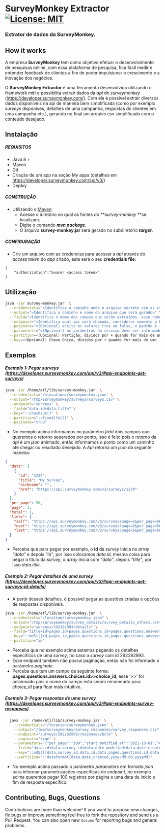 # SurveyMonkey Extractor [![License: MIT](https://img.shields.io/badge/License-MIT-yellow.svg)](https://opensource.org/licenses/MIT)
### Extrator de dados da SurveyMonkey. 

## How it works

A empresa **SurveyMonkey** tem como objetivo efetuar o desenvolvimento de pesquisas online, com essa plataforma de pesquisa, fica fácil medir e entender feedback de clientes a fim de poder impulsionar o crescimento e a inovação dos negócios.

O **SurveyMonkey Extractor** é uma ferramenta desenvolvida utilizando o framework _mitt_ e possibilita extrair dados da _api_ do _surveymonkey_ (https://developer.surveymonkey.com/). Com ela é possível extrair diversos dados disponíveis na api de maneira bem simplificada (como por exemplo _surveys_ disponíves, detalhes de uma campanha, respostas do clientes em uma campanha etc.), gerando no final um arquivo csv simplificado com o conteúdo desejado.

## Instalação

##### REQUISITOS

- Java 8 +
- Maven
- Git
- Criação de um app na seção My apps (detalhes em https://developer.surveymonkey.com/api/v3/)
- Deploy

##### CONSTRUÇÃO

- Utilizando o [Maven](https://maven.apache.org/): 
    - Acesse o diretório no qual os fontes do **_survey-monkey_ **se localizam.
    - Digite o comando _**mvn package**_.
    - O arquivo **survey-monkey.jar** será gerado no subdiretório **_target_**.

##### CONFIGURAÇÂO

* Crie um arquivo com as credencias para acessar a _api_ através do _access token_ do _app_ criado, este será o seu **credentials file**:

```
{
	"authorization":"bearer <access token>"
}
```

## Utilização

```bash  
java -jar survey-monkey.jar  \
  --credentials="<Identifica o caminho onde o arquivo secreto com as credenciais está localizado>" \
  --output="<Identifica o caminho e nome do arquivo que será gerado>" \
  --field="<Identifica o nome dos campos que serão extraídos, esse nome de campo deve ser passado com ponto (.) quando for json aninhado, nos exemplos explicado melhor essa questão>" \
  --endpoint="<Identifica qual api será chamada, considerar somente a URI, caminho inicial padrão fixo é: https://api.surveymonkey.com/v3/>" \
  --paginate="<(Opcional) aceita os valores true ou false, o padrão é false | Nessa opção você deve informar se o endpoint tem ou não paginação, caso tenha paginação, ele irá percorrer todas as páginas do serviço, se baseando no nó per_page do json>" \
  --parameters="<(Opcional) os parâmetros do serviço deve ser informado nesse parâmetro, deve ser informado em json. Olhar exemplos.>" \
  --partition=<(Opcional) Partição, dividos por + quando for mais de um> \
  --key=<(Opcional) Chave única, dividos por + quando for mais de um>
```

## Exemplos

##### Exemplo 1: Pegar surveys (https://developer.surveymonkey.com/api/v3/#api-endpoints-get-surveys)

```bash
java -jar /home/etl/lib/survey-monkey.jar  \
  --credentials="/<location>/surveymonkey.json" \
  --output="/tmp/surveymonkey/surveys/surveys.csv" \
  --endpoint="surveys" \
  --field="data.id+data.title" \
  --key="::checksum()" \
  --partition="::fixed(full)" \
  --paginate="true"
```

* No exemplo acima informamos no parâmetro _field_ dois campos que queremos o retorno separados por ponto, isso é feito pois o retorno da _api_ é um _json_ aninhado, então informamos o ponto como um caminho até chegar no resultado desejado. A _Api_ retorna um _json_ da seguinte maneira:

```json
{
  "data": [
    {
      "id": "1234",
      "title": "My Survey",
      "nickname": "",
      "href": "https://api.surveymonkey.com/v3/surveys/1234"
    }
  ],
  "per_page": 50,
  "page": 1,
  "total": 1,
  "links": {
    "self": "https://api.surveymonkey.com/v3/surveys?page=1&per_page=50",
    "next": "https://api.surveymonkey.com/v3/surveys?page=2&per_page=50",
    "last": "https://api.surveymonkey.com/v3/surveys?page=5&per_page=50"
  }
}
```

* Perceba que para pegar por exemplo, o **id** da _survey_ inicia no _array_ _"data"_ e depois _"id"_, por isso colocamos _data.id_, mesma coisa para pegar o título da _survey_, o _array_ inicia com _"data"_, depois _"title"_, por isso _data.title_.


##### Exemplo 2: Pegar detalhes de uma survey (https://developer.surveymonkey.com/api/v3/#api-endpoints-get-surveys-id-details)

* A partir desses detalhes, é possível pegar as questões criadas e opções de respostas disponíveis.

```bash
java -jar /home/etl/lib/survey-monkey.jar  \
  --credentials="/location/surveymonkey.json" \
  --output="/tmp/surveymonkey/survey_details/survey_details_others.csv" \
  --endpoint="surveys/292292993/details" \
  --field="title+id+pages.id+pages.questions.id+pages.questions.answers.choices.id>>choice_id+pages.questions.headings.heading+pages.questions.answers.choices.text>>choice_text" \
  --key="::md5([[id,pages.id,pages.questions.id,pages.questions.answers.choices.id]])" \
  --partition="id"
```

* Perceba que no exemplo acima estamos pegando os detalhes específicos de uma _survey_, no caso a _survey_ com id 292292993.
* Esse endpoint também não possui paginação, então não foi informado o parâmetro _paginate_
* Perceba que tem um campo da seguinte forma: **pages.questions.answers.choices.id>>choice_id**, esse '>>' foi adicionado pois o nome do campo está sendo renomeado para _choice_id_ para ficar mais intuitivo.


##### Exemplo 3: Pegar respostas de uma survey (https://developer.surveymonkey.com/api/v3/#api-endpoints-survey-responses)

```bash
  java -jar /home/etl/lib/survey-monkey.jar  \
    --credentials="/location/surveymonkey.json" \
    --output="/tmp/surveymonkey/survey_responses/survey_responses.csv" \
    --endpoint="surveys/292292993/responses/bulk" \
    --paginate="true" \
    --parameters='{"per_page":"100","start_modified_at":"2021-10-01","end_modified_at":"2021-10-27"}' \
    --field="data.id+data.survey_id+data.date_modified+data.date_created+data.custom_variables.E>>user_email+data.ip_address+data.pages.questions.id+data.pages.questions.answers.choice_id+data.pages.id+data.pages.questions.answers.text" \
    --key="::md5([[data.survey_id,data.id,data.pages.questions.id,data.pages.id,data.pages.questions.answers.choice_id]])" \
    --partition="::dateformat(data.date_created,yyyy-MM-dd,yyyyMM)"
```

* No exemplo acima passado o parâmetro _parameters_ em formato _json_ para informar parametrizações específicas do _endpoint_, no exemplo acima queremos pegar 100 registros por página e uma data de início e fim de resposta específico.



## Contributing, Bugs, Questions
Contributions are more than welcome! If you want to propose new changes, fix bugs or improve something feel free to fork the repository and send us a Pull Request. You can also open new `Issues` for reporting bugs and general problems.
